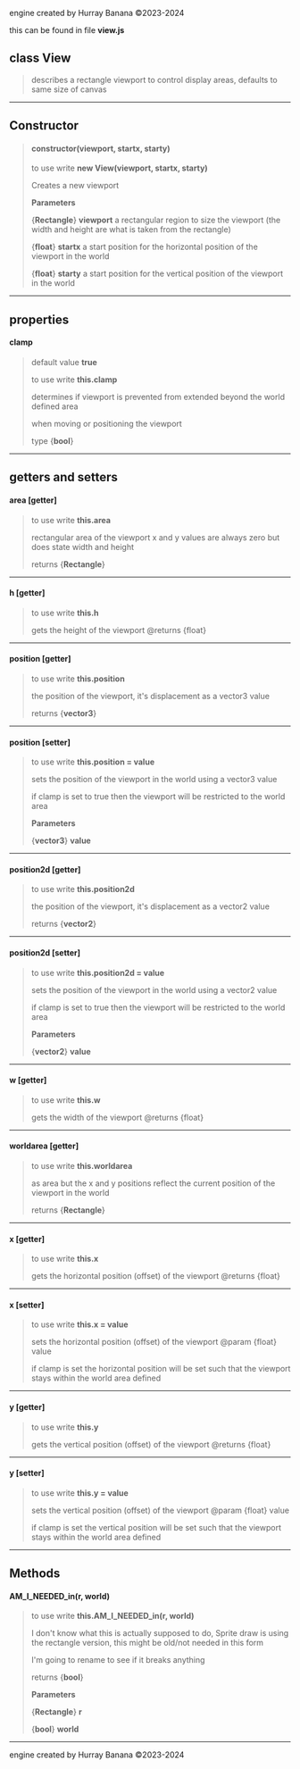 engine created by Hurray Banana &copy;2023-2024

this can be found in file **view.js**
## class View
> describes a rectangle viewport to control display areas, defaults to same size of canvas
> 
> 

---

## Constructor
> #### constructor(viewport, startx, starty)
> to use write **new View(viewport, startx, starty)**
> 
> Creates a new viewport
> 
> 
> **Parameters**
> 
> {**Rectangle**} **viewport** a rectangular region to size the viewport (the width and height are what is taken from the rectangle)
> 
> {**float**} **startx** a start position for the horizontal position of the viewport in the world
> 
> {**float**} **starty** a start position for the vertical position of the viewport in the world
> 
> 

---

## properties
#### clamp
> default value **true**
> 
> to use write **this.clamp**
> 
> determines if viewport is prevented from extended beyond the world defined area
> 
> when moving or positioning the viewport
> 
> 
> type {**bool**}
> 
> 

---

## getters and setters
#### area [getter]
> to use write **this.area**
> 
> rectangular area of the viewport x and y values are always zero but does state width and height
> 
> 
> returns {**Rectangle**}
> 
> 

---

#### h [getter]
> to use write **this.h**
> 
> gets the height of the viewport @returns {float}
> 
> 

---

#### position [getter]
> to use write **this.position**
> 
> the position of the viewport, it's displacement as a vector3 value
> 
> 
> returns {**vector3**}
> 
> 

---

#### position [setter]
> to use write **this.position = value**
> 
> sets the position of the viewport in the world using a vector3 value
> 
> if clamp is set to true then the viewport will be restricted to the world area
> 
> 
> **Parameters**
> 
> {**vector3**} **value** 
> 
> 

---

#### position2d [getter]
> to use write **this.position2d**
> 
> the position of the viewport, it's displacement as a vector2 value
> 
> 
> returns {**vector2**}
> 
> 

---

#### position2d [setter]
> to use write **this.position2d = value**
> 
> sets the position of the viewport in the world using a vector2 value
> 
> if clamp is set to true then the viewport will be restricted to the world area
> 
> 
> **Parameters**
> 
> {**vector2**} **value** 
> 
> 

---

#### w [getter]
> to use write **this.w**
> 
> gets the width of the viewport @returns {float}
> 
> 

---

#### worldarea [getter]
> to use write **this.worldarea**
> 
> as area but the x and y positions reflect the current position of the viewport in the world
> 
> 
> returns {**Rectangle**}
> 
> 

---

#### x [getter]
> to use write **this.x**
> 
> gets the horizontal position (offset) of the viewport @returns {float}
> 
> 

---

#### x [setter]
> to use write **this.x = value**
> 
> sets the horizontal position (offset) of the viewport @param {float} value
> 
> if clamp is set the horizontal position will be set such that the viewport stays within the world area defined
> 
> 

---

#### y [getter]
> to use write **this.y**
> 
> gets the vertical position (offset) of the viewport @returns {float}
> 
> 

---

#### y [setter]
> to use write **this.y = value**
> 
> sets the vertical position (offset) of the viewport @param {float} value
> 
> if clamp is set the vertical position will be set such that the viewport stays within the world area defined
> 
> 

---

## Methods
#### AM_I_NEEDED_in(r, world)
> to use write **this.AM_I_NEEDED_in(r, world)**
> 
> I don't know what this is actually supposed to do, Sprite draw is using the rectangle version, this might be old/not needed in this form
> 
> I'm going to rename to see if it breaks anything
> 
> 
> returns {**bool**}
> 
> 
> **Parameters**
> 
> {**Rectangle**} **r** 
> 
> {**bool**} **world** 
> 
> 

---

engine created by Hurray Banana &copy;2023-2024
